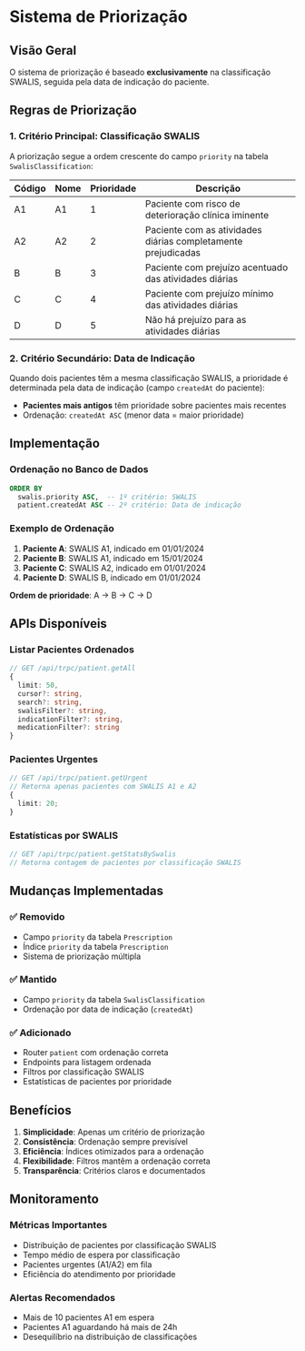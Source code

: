 # Sistema de Priorização

## Visão Geral

O sistema de priorização é baseado **exclusivamente** na classificação SWALIS, seguida pela data de indicação do paciente.

## Regras de Priorização

### 1. Critério Principal: Classificação SWALIS

A priorização segue a ordem crescente do campo `priority` na tabela `SwalisClassification`:

| Código | Nome | Prioridade | Descrição                                                     |
| ------ | ---- | ---------- | ------------------------------------------------------------- |
| A1     | A1   | 1          | Paciente com risco de deterioração clínica iminente           |
| A2     | A2   | 2          | Paciente com as atividades diárias completamente prejudicadas |
| B      | B    | 3          | Paciente com prejuízo acentuado das atividades diárias        |
| C      | C    | 4          | Paciente com prejuízo mínimo das atividades diárias           |
| D      | D    | 5          | Não há prejuízo para as atividades diárias                    |

### 2. Critério Secundário: Data de Indicação

Quando dois pacientes têm a mesma classificação SWALIS, a prioridade é determinada pela data de indicação (campo `createdAt` do paciente):

- **Pacientes mais antigos** têm prioridade sobre pacientes mais recentes
- Ordenação: `createdAt ASC` (menor data = maior prioridade)

## Implementação

### Ordenação no Banco de Dados

```sql
ORDER BY
  swalis.priority ASC,  -- 1º critério: SWALIS
  patient.createdAt ASC -- 2º critério: Data de indicação
```

### Exemplo de Ordenação

1. **Paciente A**: SWALIS A1, indicado em 01/01/2024
2. **Paciente B**: SWALIS A1, indicado em 15/01/2024
3. **Paciente C**: SWALIS A2, indicado em 01/01/2024
4. **Paciente D**: SWALIS B, indicado em 01/01/2024

**Ordem de prioridade**: A → B → C → D

## APIs Disponíveis

### Listar Pacientes Ordenados

```typescript
// GET /api/trpc/patient.getAll
{
  limit: 50,
  cursor?: string,
  search?: string,
  swalisFilter?: string,
  indicationFilter?: string,
  medicationFilter?: string
}
```

### Pacientes Urgentes

```typescript
// GET /api/trpc/patient.getUrgent
// Retorna apenas pacientes com SWALIS A1 e A2
{
  limit: 20;
}
```

### Estatísticas por SWALIS

```typescript
// GET /api/trpc/patient.getStatsBySwalis
// Retorna contagem de pacientes por classificação SWALIS
```

## Mudanças Implementadas

### ✅ Removido

- Campo `priority` da tabela `Prescription`
- Índice `priority` da tabela `Prescription`
- Sistema de priorização múltipla

### ✅ Mantido

- Campo `priority` da tabela `SwalisClassification`
- Ordenação por data de indicação (`createdAt`)

### ✅ Adicionado

- Router `patient` com ordenação correta
- Endpoints para listagem ordenada
- Filtros por classificação SWALIS
- Estatísticas de pacientes por prioridade

## Benefícios

1. **Simplicidade**: Apenas um critério de priorização
2. **Consistência**: Ordenação sempre previsível
3. **Eficiência**: Índices otimizados para a ordenação
4. **Flexibilidade**: Filtros mantêm a ordenação correta
5. **Transparência**: Critérios claros e documentados

## Monitoramento

### Métricas Importantes

- Distribuição de pacientes por classificação SWALIS
- Tempo médio de espera por classificação
- Pacientes urgentes (A1/A2) em fila
- Eficiência do atendimento por prioridade

### Alertas Recomendados

- Mais de 10 pacientes A1 em espera
- Pacientes A1 aguardando há mais de 24h
- Desequilíbrio na distribuição de classificações
